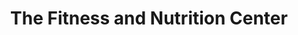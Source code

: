 ---
title: "The Fitness and Nutrition Center"
url: /columbus/the-fitness-and-nutrition-center/
shop: Sport
---